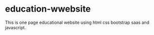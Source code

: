 # education-wwebsite
This is one page educational website using html css bootstrap saas and javascript.
